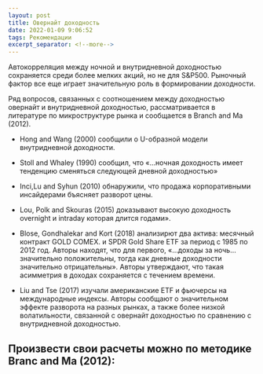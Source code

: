 ```yaml
---
layout: post
title: Овернайт доходность
date: 2022-01-09 9:06:52
tags: Рекомендации
excerpt_separator: <!--more-->
---
```


Автокорреляция между ночной и внутридневной доходностью
сохраняется среди более мелких акций, но не для S&P500. Рыночный фактор все еще играет значительную роль
в формировании доходности.

 
<!--more-->


Ряд вопросов, связанных с соотношением между доходностью овернайт и внутридневной доходностью,
рассматривается в литературе по микроструктуре рынка и сообщается в Branch and Ma (2012).

* Hong and Wang (2000) сообщили о U-образной модели внутридневной доходности.

* Stoll and Whaley (1990) сообщил, что «…ночная доходность имеет тенденцию сменяться следующей дневной доходностью»

* Inci,Lu and Syhun (2010) обнаружили, что продажа корпоративными инсайдерами бъясняет разворот цены.


* Lou, Polk and Skouras (2015) доказывают высокую доходность overnight и intraday которая длится годами». 

* Blose, Gondhalekar and Kort (2018) анализирют два актива: месячный контракт GOLD COMEX.
и SPDR Gold Share ETF за период с 1985 по 2012 год. Авторы находят, что для первого,
«…доходы за ночь… значительно положительны, тогда как дневные доходности значительно отрицательны».
Авторы утверждают, что такая асимметрия в доходах сохраняется с течением времени. 

* Liu and Tse (2017) изучали американские ETF и фьючерсы на международные индексы. Авторы сообщают о значительном
эффекте разворота на разных рынках, а также более низкой волатильности, связанной с овернайт доходностью по сравнению с внутридневной доходностью.


## Произвести свои расчеты можно по методике Branc and Ma (2012):

<img src="https://ragve.ru/images/overtimeline.png" alt="">


